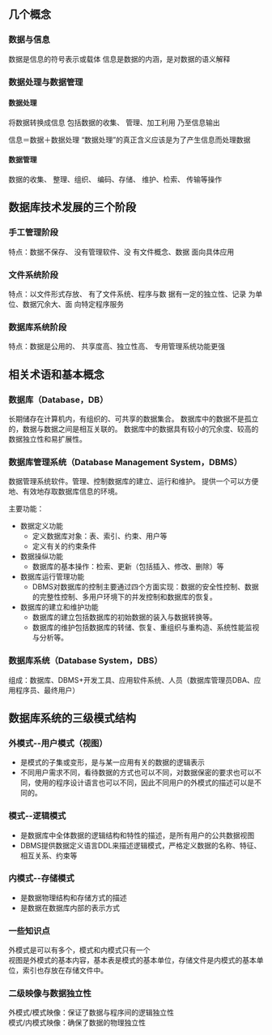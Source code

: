 ## 几个概念
### 数据与信息
数据是信息的符号表示或载体
信息是数据的内涵，是对数据的语义解释

### 数据处理与数据管理
#### 数据处理
将数据转换成信息
包括数据的收集、
管理、加工利用
乃至信息输出 

信息＝数据＋数据处理
“数据处理”的真正含义应该是为了产生信息而处理数据
#### 数据管理
数据的收集、
  整理、组织、
  编码、存储、
  维护、检索、
传输等操作

## 数据库技术发展的三个阶段
### 手工管理阶段
特点：数据不保存、
没有管理软件、没
有文件概念、数据
面向具体应用
### 文件系统阶段
特点：以文件形式存放、
有了文件系统、程序与数
据有一定的独立性、记录
为单位、数据冗余大、面
向特定程序服务
### 数据库系统阶段
特点：数据是公用的、
共享度高、独立性高、
专用管理系统功能更强

## 相关术语和基本概念
### 数据库（Database，DB）
长期储存在计算机内，有组织的、可共享的数据集合。
数据库中的数据不是孤立的，数据与数据之间是相互关联的。
数据库中的数据具有较小的冗余度、较高的数据独立性和易扩展性。
### 数据库管理系统（Database Management System，DBMS）
数据管理系统软件。管理、控制数据库的建立、运行和维护。
提供一个可以方便地、有效地存取数据库信息的环境。

主要功能：
- 数据定义功能
  + 定义数据库对象：表、索引、约束、用户等
  + 定义有关的约束条件
- 数据操纵功能
  + 数据库的基本操作：检索、更新（包括插入、修改、删除）等
- 数据库运行管理功能
  + DBMS对数据库的控制主要通过四个方面实现：数据的安全性控制、数据的完整性控制、多用户环境下的并发控制和数据库的恢复。
- 数据库的建立和维护功能 
  + 数据库的建立包括数据库的初始数据的装入与数据转换等。
  + 数据库的维护包括数据库的转储、恢复、重组织与重构造、系统性能监视与分析等。
### 数据库系统（Database System，DBS）
组成：数据库、DBMS+开发工具、应用软件系统、人员（数据库管理员DBA、应用程序员、最终用户）

## 数据库系统的三级模式结构
### 外模式--用户模式（视图）
- 是模式的子集或变形，是与某一应用有关的数据的逻辑表示
- 不同用户需求不同，看待数据的方式也可以不同，对数据保密的要求也可以不同，使用的程序设计语言也可以不同，因此不同用户的外模式的描述可以是不同的。

### 模式--逻辑模式
- 是数据库中全体数据的逻辑结构和特性的描述，是所有用户的公共数据视图
- DBMS提供数据定义语言DDL来描述逻辑模式，严格定义数据的名称、特征、相互关系、约束等

### 内模式--存储模式
- 是数据物理结构和存储方式的描述
- 是数据在数据库内部的表示方式

### 一些知识点
外模式是可以有多个，模式和内模式只有一个   
视图是外模式的基本内容，基本表是模式的基本单位，存储文件是内模式的基本单位，索引也存放在存储文件中。
### 二级映像与数据独立性
外模式/模式映像：保证了数据与程序间的逻辑独立性   
模式/内模式映像：确保了数据的物理独立性



